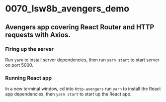 # 0070_lsw8b_avengers_demo

## Avengers app covering React Router and HTTP requests with Axios.

### Firing up the server
Run `yarn` to install server dependencies, then run `yarn start` to start server on port 5000.

### Running React app
In a new terminal window, cd into `http-avengers` run `yarn` to install the React app dependencies, then `yarn start` to start up the React app.